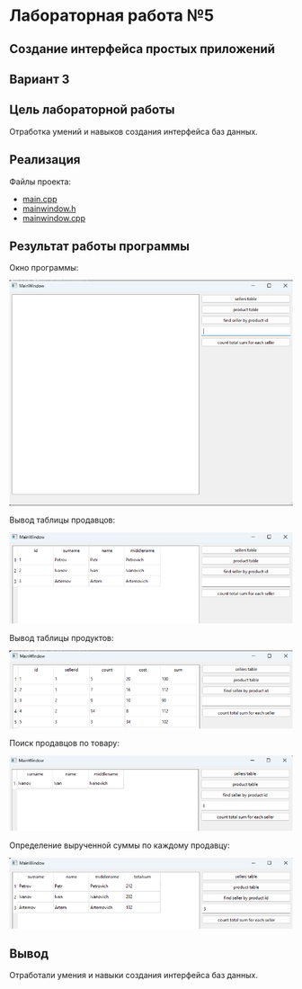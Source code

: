 # Лабораторная работа №5 #

## Создание интерфейса простых приложений ##

## Вариант 3 ##

## Цель лабораторной работы ##

Отработка умений и навыков создания интерфейса баз данных.

## Реализация ##

Файлы проекта:

- [main.cpp](./src/main.cpp)
- [mainwindow.h](./src/mainwindow.h)
- [mainwindow.cpp](./src/mainwindow.cpp)

## Результат работы программы ##

Окно программы:

![img_1](images/img_1.png)

Вывод таблицы продавцов:

![img_2](images/img_2.png)

Вывод таблицы продуктов:

![img_3](images/img_3.png)

Поиск продавцов по товару:

![img_4](images/img_4.png)

Определение вырученной суммы по каждому продавцу:

![img_5](images/img_5.png)

## Вывод ##

Отработали умения и навыки создания интерфейса баз данных.
